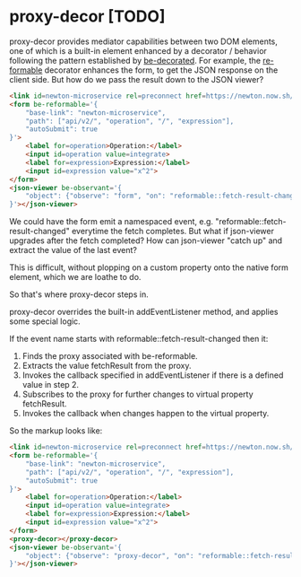 # proxy-decor [TODO]

proxy-decor provides mediator capabilities between two DOM elements, one of which is a built-in element enhanced by a decorator / behavior following the pattern established by [be-decorated](https://github.com/bahrus/be-decorated).  For example, the [re-formable](https://github.com/bahrus/be-reformable) decorator enhances the form, to get the JSON response on the client side.  But how do we pass the result down to the JSON viewer?  

```html
<link id=newton-microservice rel=preconnect href=https://newton.now.sh/ >
<form be-reformable='{
    "base-link": "newton-microservice",
    "path": ["api/v2/", "operation", "/", "expression"],
    "autoSubmit": true
}'>
    <label for=operation>Operation:</label>
    <input id=operation value=integrate>
    <label for=expression>Expression:</label>
    <input id=expression value="x^2">
</form>
<json-viewer be-observant='{
    "object": {"observe": "form", "on": "reformable::fetch-result-changed"}
}'></json-viewer>
```

We could have the form emit a namespaced event, e.g. "reformable::fetch-result-changed" everytime the fetch completes.  But what if json-viewer upgrades after the fetch completed?  How can json-viewer "catch up" and extract the value of the last event?

This is difficult, without plopping on a custom property onto the native form element, which we are loathe to do.

So that's where proxy-decor steps in.

proxy-decor overrides the built-in addEventListener method, and applies some special logic.

If the event name starts with reformable::fetch-result-changed then it:

1.  Finds the proxy associated with be-reformable.
2.  Extracts the value fetchResult from the proxy.
3.  Invokes the callback specified in addEventListener if there is a defined value in step 2.
4.  Subscribes to the proxy for further changes to virtual property fetchResult.
5.  Invokes the callback when changes happen to the virtual property.

So the markup looks like:

```html
<link id=newton-microservice rel=preconnect href=https://newton.now.sh/ >
<form be-reformable='{
    "base-link": "newton-microservice",
    "path": ["api/v2/", "operation", "/", "expression"],
    "autoSubmit": true
}'>
    <label for=operation>Operation:</label>
    <input id=operation value=integrate>
    <label for=expression>Expression:</label>
    <input id=expression value="x^2">
</form>
<proxy-decor></proxy-decor>
<json-viewer be-observant='{
    "object": {"observe": "proxy-decor", "on": "reformable::fetch-result-changed"}
}'></json-viewer>
```

